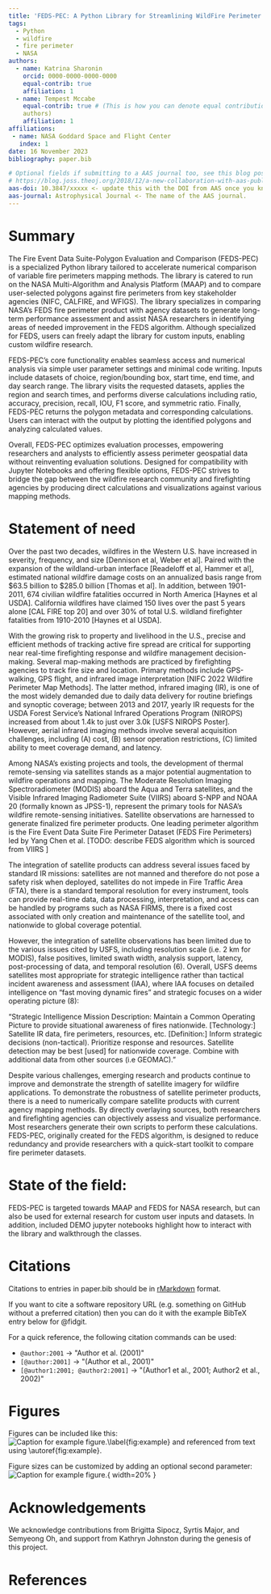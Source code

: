 ```yaml
---
title: 'FEDS-PEC: A Python Library for Streamlining WildFire Perimeter Research'
tags:
  - Python
  - wildfire
  - fire perimeter
  - NASA
authors:
  - name: Katrina Sharonin
    orcid: 0000-0000-0000-0000
    equal-contrib: true
    affiliation: 1
  - name: Tempest Mccabe
    equal-contrib: true # (This is how you can denote equal contributions between multiple 
    authors)
    affiliation: 1
affiliations:
 - name: NASA Goddard Space and Flight Center
   index: 1
date: 16 November 2023
bibliography: paper.bib

# Optional fields if submitting to a AAS journal too, see this blog post:
# https://blog.joss.theoj.org/2018/12/a-new-collaboration-with-aas-publishing
aas-doi: 10.3847/xxxxx <- update this with the DOI from AAS once you know it.
aas-journal: Astrophysical Journal <- The name of the AAS journal.
---
```


# Summary

The Fire Event Data Suite-Polygon Evaluation and Comparison (FEDS-PEC) is a specialized Python library tailored to accelerate numerical comparison of variable fire perimeters mapping methods. The library is catered to run on the NASA Multi-Algorithm and Analysis Platform (MAAP) and to compare user-selected polygons against fire perimeters from key stakeholder agencies (NIFC, CALFIRE, and WFIGS). The library specializes in comparing NASA’s FEDS fire perimeter product with agency datasets to generate long-term performance assessment and assist NASA researchers in identifying areas of needed improvement in the FEDS algorithm. Although specialized for FEDS, users can freely adapt the library for custom inputs, enabling custom wildfire research.

FEDS-PEC’s core functionality enables seamless access and numerical analysis via simple user parameter settings and minimal code writing. Inputs include datasets of choice, region/bounding box, start time, end time, and day search range. The library visits the requested datasets, applies the region and search times, and performs diverse calculations including ratio, accuracy, precision, recall, IOU, F1 score, and symmetric ratio. Finally, FEDS-PEC returns the polygon metadata and corresponding calculations. Users can interact with the output by plotting the identified polygons and analyzing calculated values.

Overall, FEDS-PEC optimizes evaluation processes, empowering researchers and analysts to efficiently assess perimeter geospatial data without reinventing evaluation solutions. Designed for compatibility with Jupyter Notebooks and offering flexible options, FEDS-PEC strives to bridge the gap between the wildfire research community and firefighting agencies by producing direct calculations and visualizations against various mapping methods.


# Statement of need

Over the past two decades, wildfires in the Western U.S. have increased in severity, frequency, and size [Dennison et al, Weber et al]. Paired with the expansion of the wildland-urban interface [Readeloff et al, Hammer et al], estimated national wildfire damage costs on an annualized basis range from $63.5 billion to $285.0 billion [Thomas et al]. In addition, between 1901-2011, 674 civilian wildfire fatalities occurred in North America [Haynes et al USDA]. California wildfires have claimed 150 lives over the past 5 years alone [CAL FIRE top 20] and over 30% of total U.S. wildland firefighter fatalities from 1910-2010 [Haynes et al USDA].

With the growing risk to property and livelihood in the U.S., precise and efficient methods of tracking active fire spread are critical for supporting near real-time firefighting response and wildfire management decision-making. Several map-making methods are practiced by firefighting agencies to track fire size and location. Primary methods include GPS-walking, GPS flight, and infrared image interpretation [NIFC 2022 Wildfire Perimeter Map Methods]. The latter method, infrared imaging (IR), is one of the most widely demanded due to daily data delivery for routine briefings and synoptic coverage; between 2013 and 2017, yearly IR requests for the USDA Forest Service’s National Infrared Operations Program (NIROPS) increased from about 1.4k to just over 3.0k [USFS NIROPS Poster]. However, aerial infrared imaging methods involve several acquisition challenges, including (A) cost, (B) sensor operation restrictions, (C) limited ability to meet coverage demand, and latency.

Among NASA’s existing projects and tools, the development of thermal remote-sensing via satellites stands as a major potential augmentation to wildfire operations and mapping. The Moderate Resolution Imaging Spectroradiometer (MODIS) aboard the Aqua and Terra satellites, and the Visible Infrared Imaging Radiometer Suite (VIIRS) aboard S-NPP and NOAA 20 (formally known as JPSS-1), represent the primary tools for NASA’s wildfire remote-sensing initiatives. 
Satellite observations are harnessed to generate finalized fire perimeter products. One leading perimeter algorithm is the Fire Event Data Suite Fire Perimeter Dataset (FEDS Fire Perimeters) led by Yang Chen et al. [TODO: describe FEDS algorithm which is sourced from VIIRS ]

The integration of satellite products can address several issues faced by standard IR missions: satellites are not manned and therefore do not pose a safety risk when deployed, satellites do not impede in Fire Traffic Area (FTA), there is a standard temporal resolution for every instrument, tools can provide real-time data, data processing, interpretation, and access can be handled by programs such as NASA FIRMS, there is a fixed cost associated with only creation and maintenance of the satellite tool, and nationwide to global coverage potential.

However, the integration of satellite observations has been limited due to the various issues cited by USFS, including resolution scale (i.e. 2 km for MODIS), false positives, limited swath width, analysis support, latency, post-processing of data, and temporal resolution (6). Overall, USFS deems satellites most appropriate for strategic intelligence rather than tactical incident awareness and assessment (IAA), where IAA focuses on detailed intelligence on “fast moving dynamic fires” and strategic focuses on a wider operating picture (8):

“Strategic Intelligence Mission Description: Maintain a Common Operating Picture to provide situational awareness of fires nationwide. [Technology:] Satellite IR data, fire perimeters, resources, etc. [Definition:] Inform strategic decisions (non-tactical). Prioritize response and resources. Satellite detection may be best [used] for nationwide coverage. Combine with additional data from other sources (i.e GEOMAC).”

Despite various challenges, emerging research and products continue to improve and demonstrate the strength of satellite imagery for wildfire applications. To demonstrate the robustness of satellite perimeter products, there is a need to numerically compare satellite products with current agency mapping methods. By directly overlaying sources, both researchers and firefighting agencies can objectively assess and visualize performance. Most researchers generate their own scripts to perform these calculations. FEDS-PEC, originally created for the FEDS algorithm, is designed to reduce redundancy and provide researchers with a quick-start toolkit to compare fire perimeter datasets.

# State of the field:

FEDS-PEC is targeted towards MAAP and FEDS for NASA research, but can also be used for external research for custom user inputs and datasets. In addition, included DEMO jupyter notebooks highlight how to interact with the library and walkthrough the classes. 


# Citations

Citations to entries in paper.bib should be in
[rMarkdown](http://rmarkdown.rstudio.com/authoring_bibliographies_and_citations.html)
format.

If you want to cite a software repository URL (e.g. something on GitHub without a preferred
citation) then you can do it with the example BibTeX entry below for @fidgit.

For a quick reference, the following citation commands can be used:
- `@author:2001`  ->  "Author et al. (2001)"
- `[@author:2001]` -> "(Author et al., 2001)"
- `[@author1:2001; @author2:2001]` -> "(Author1 et al., 2001; Author2 et al., 2002)"

# Figures

Figures can be included like this:
![Caption for example figure.\label{fig:example}](figure.png)
and referenced from text using \autoref{fig:example}.

Figure sizes can be customized by adding an optional second parameter:
![Caption for example figure.](figure.png){ width=20% }

# Acknowledgements

We acknowledge contributions from Brigitta Sipocz, Syrtis Major, and Semyeong
Oh, and support from Kathryn Johnston during the genesis of this project.

# References